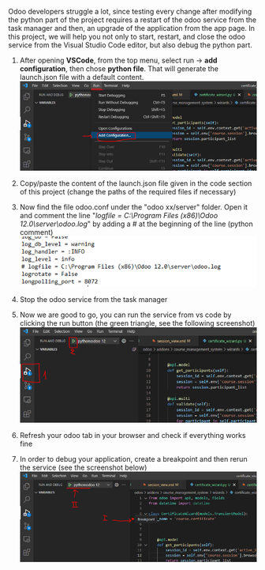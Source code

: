Odoo developers struggle a lot, since testing every change after modifying the python part of the project requires a restart of the odoo service from the task manager and then, an upgrade of the application from the app page.
In this project, we will help you not only to start, restart, and close the odoo service from the Visual Studio Code editor, but also debug the python part.



1.  After opening **VSCode**, from the top menu, select run -> **add configuration**, then chose **python file**. That will generate the launch.json file with a default content.
![config](https://github.com/skmn1/Odoo-vscod-config/blob/main/addconfig.PNG)
1.  Copy/paste the content of the launch.json file given in the code section of this project (change the paths of the required files if necessary)

1.  Now find the file odoo.conf under the "odoo xx/server" folder. Open it and comment the line "_logfile = C:\Program Files (x86)\Odoo 12.0\server\odoo.log_" by adding a # at the beginning of the line (python comment)
![odooconffile](https://github.com/skmn1/Odoo-vscod-config/blob/main/odooconf.PNG)

1.  Stop the odoo service from the task manager

1. Now we are good to go, you can run the service from vs code by clicking the run button (the green triangle, see the following screenshot)
![run](https://github.com/skmn1/Odoo-vscod-config/blob/main/run1.PNG)

1. Refresh your odoo tab in your browser and check if everything works fine

1. In order to debug your application, create a breakpoint and then rerun the service (see the screenshot below)
![debug](https://github.com/skmn1/Odoo-vscod-config/blob/main/debug.PNG)
